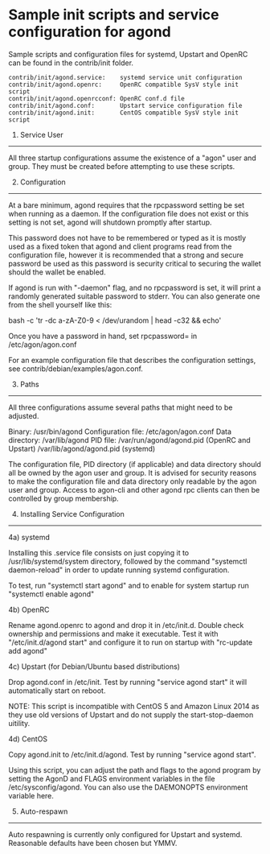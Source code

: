 Sample init scripts and service configuration for agond
==========================================================

Sample scripts and configuration files for systemd, Upstart and OpenRC
can be found in the contrib/init folder.

    contrib/init/agond.service:    systemd service unit configuration
    contrib/init/agond.openrc:     OpenRC compatible SysV style init script
    contrib/init/agond.openrcconf: OpenRC conf.d file
    contrib/init/agond.conf:       Upstart service configuration file
    contrib/init/agond.init:       CentOS compatible SysV style init script

1. Service User
---------------------------------

All three startup configurations assume the existence of a "agon" user
and group.  They must be created before attempting to use these scripts.

2. Configuration
---------------------------------

At a bare minimum, agond requires that the rpcpassword setting be set
when running as a daemon.  If the configuration file does not exist or this
setting is not set, agond will shutdown promptly after startup.

This password does not have to be remembered or typed as it is mostly used
as a fixed token that agond and client programs read from the configuration
file, however it is recommended that a strong and secure password be used
as this password is security critical to securing the wallet should the
wallet be enabled.

If agond is run with "-daemon" flag, and no rpcpassword is set, it will
print a randomly generated suitable password to stderr.  You can also
generate one from the shell yourself like this:

bash -c 'tr -dc a-zA-Z0-9 < /dev/urandom | head -c32 && echo'

Once you have a password in hand, set rpcpassword= in /etc/agon/agon.conf

For an example configuration file that describes the configuration settings,
see contrib/debian/examples/agon.conf.

3. Paths
---------------------------------

All three configurations assume several paths that might need to be adjusted.

Binary:              /usr/bin/agond
Configuration file:  /etc/agon/agon.conf
Data directory:      /var/lib/agond
PID file:            /var/run/agond/agond.pid (OpenRC and Upstart)
                     /var/lib/agond/agond.pid (systemd)

The configuration file, PID directory (if applicable) and data directory
should all be owned by the agon user and group.  It is advised for security
reasons to make the configuration file and data directory only readable by the
agon user and group.  Access to agon-cli and other agond rpc clients
can then be controlled by group membership.

4. Installing Service Configuration
-----------------------------------

4a) systemd

Installing this .service file consists on just copying it to
/usr/lib/systemd/system directory, followed by the command
"systemctl daemon-reload" in order to update running systemd configuration.

To test, run "systemctl start agond" and to enable for system startup run
"systemctl enable agond"

4b) OpenRC

Rename agond.openrc to agond and drop it in /etc/init.d.  Double
check ownership and permissions and make it executable.  Test it with
"/etc/init.d/agond start" and configure it to run on startup with
"rc-update add agond"

4c) Upstart (for Debian/Ubuntu based distributions)

Drop agond.conf in /etc/init.  Test by running "service agond start"
it will automatically start on reboot.

NOTE: This script is incompatible with CentOS 5 and Amazon Linux 2014 as they
use old versions of Upstart and do not supply the start-stop-daemon uitility.

4d) CentOS

Copy agond.init to /etc/init.d/agond. Test by running "service agond start".

Using this script, you can adjust the path and flags to the agond program by
setting the AgonD and FLAGS environment variables in the file
/etc/sysconfig/agond. You can also use the DAEMONOPTS environment variable here.

5. Auto-respawn
-----------------------------------

Auto respawning is currently only configured for Upstart and systemd.
Reasonable defaults have been chosen but YMMV.

